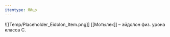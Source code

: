 ```yaml
---
itemtype: Яйцо
---
```

![[Temp/Placeholder_Eidolon_Item.png]]
[[Мотылек]] – эйдолон физ. урона класса С.
